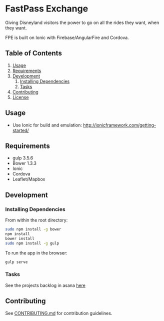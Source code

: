 # FastPass Exchange

Giving Disneyland visitors the power to go on all the rides they want, when they want.

FPE is built on Ionic with Firebase/AngularFire and Cordova.

## Table of Contents

1. [Usage](#Usage)
1. [Requirements](#requirements)
1. [Development](#development)
    1. [Installing Dependencies](#installing-dependencies)
    1. [Tasks](#tasks)
1. [Contributing](#contributing)
1. [License](#license)

## Usage

- Use Ionic for build and emulation:
http://ionicframework.com/getting-started/

## Requirements

- gulp 3.5.6
- Bower 1.3.3
- Ionic
- Cordova
- Leaflet/Mapbox

## Development

### Installing Dependencies

From within the root directory:

```sh
sudo npm install -g bower
npm install
bower install
sudo npm install -g gulp
```
To run the app in the browser:
```
gulp serve
```

### Tasks

See the projects backlog in asana [here](https://app.asana.com/0/14550132432706/14550132432706)

## Contributing

See [CONTRIBUTING.md](CONTRIBUTING.md) for contribution guidelines.

